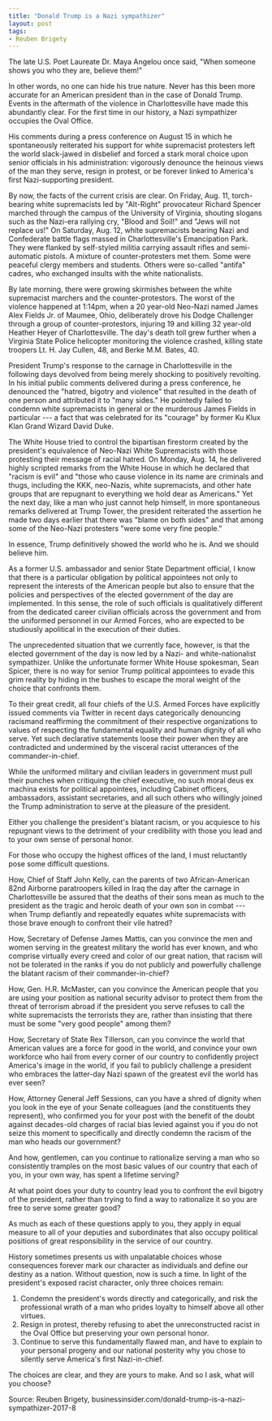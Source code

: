 ```yaml
---
title: "Donald Trump is a Nazi sympathizer"
layout: post
tags:
- Reuben Brigety
---
```


The late U.S. Poet Laureate Dr. Maya Angelou once said, "When someone shows you who they are, believe them!"

In other words, no one can hide his true nature. Never has this been more accurate for an American president than in the case of Donald Trump. Events in the aftermath of the violence in Charlottesville have made this abundantly clear. For the first time in our history, a Nazi sympathizer occupies the Oval Office.

His comments during a press conference on August 15 in which he spontaneously reiterated his support for white supremacist protesters left the world slack-jawed in disbelief and forced a stark moral choice upon senior officials in his administration: vigorously denounce the heinous views of the man they serve, resign in protest, or be forever linked to America's first Nazi-supporting president.

By now, the facts of the current crisis are clear. On Friday, Aug. 11, torch-bearing white supremacists led by "Alt-Right" provocateur Richard Spencer marched through the campus of the University of Virginia, shouting slogans such as the Nazi-era rallying cry, "Blood and Soil!" and "Jews will not replace us!" On Saturday, Aug. 12, white supremacists bearing Nazi and Confederate battle flags massed in Charlottesville's Emancipation Park. They were flanked by self-styled militia carrying assault rifles and semi-automatic pistols. A mixture of counter-protesters met them. Some were peaceful clergy members and students. Others were so-called "antifa" cadres, who exchanged insults with the white nationalists.

By late morning, there were growing skirmishes between the white supremacist marchers and the counter-protestors. The worst of the violence happened at 1:14pm, when a 20 year-old Neo-Nazi named James Alex Fields Jr. of Maumee, Ohio, deliberately drove his Dodge Challenger through a group of counter-protestors, injuring 19 and killing 32 year-old Heather Heyer of Charlottesville. The day's death toll grew further when a Virginia State Police helicopter monitoring the violence crashed, killing state troopers Lt. H. Jay Cullen, 48, and Berke M.M. Bates, 40.

President Trump's response to the carnage in Charlottesville in the following days devolved from being merely shocking to positively revolting. In his initial public comments delivered during a press conference, he denounced the "hatred, bigotry and violence" that resulted in the death of one person and attributed it to "many sides." He pointedly failed to condemn white supremacists in general or the murderous James Fields in particular --- a fact that was celebrated for its "courage" by former Ku Klux Klan Grand Wizard David Duke.

The White House tried to control the bipartisan firestorm created by the president's equivalence of Neo-Nazi White Supremacists with those protesting their message of racial hatred. On Monday, Aug. 14, he delivered highly scripted remarks from the White House in which he declared that "racism is evil" and "those who cause violence in its name are criminals and thugs, including the KKK, neo-Nazis, white supremacists, and other hate groups that are repugnant to everything we hold dear as Americans." Yet the next day, like a man who just cannot help himself, in more spontaneous remarks delivered at Trump Tower, the president reiterated the assertion he made two days earlier that there was "blame on both sides" and that among some of the Neo-Nazi protesters "were some very fine people."

In essence, Trump definitively showed the world who he is. And we should believe him.

As a former U.S. ambassador and senior State Department official, I know that there is a particular obligation by political appointees not only to represent the interests of the American people but also to ensure that the policies and perspectives of the elected government of the day are implemented. In this sense, the role of such officials is qualitatively different from the dedicated career civilian officials across the government and from the uniformed personnel in our Armed Forces, who are expected to be studiously apolitical in the execution of their duties.

The unprecedented situation that we currently face, however, is that the elected government of the day is now led by a Nazi- and white-nationalist sympathizer. Unlike the unfortunate former White House spokesman, Sean Spicer, there is no way for senior Trump political appointees to evade this grim reality by hiding in the bushes to escape the moral weight of the choice that confronts them.

To their great credit, all four chiefs of the U.S. Armed Forces have explicitly issued comments via Twitter in recent days categorically denouncing racismand reaffirming the commitment of their respective organizations to values of respecting the fundamental equality and human dignity of all who serve. Yet such declarative statements loose their power when they are contradicted and undermined by the visceral racist utterances of the commander-in-chief.

While the uniformed military and civilian leaders in government must pull their punches when critiquing the chief executive, no such moral deus ex machina exists for political appointees, including Cabinet officers, ambassadors, assistant secretaries, and all such others who willingly joined the Trump administration to serve at the pleasure of the president.

Either you challenge the president's blatant racism, or you acquiesce to his repugnant views to the detriment of your credibility with those you lead and to your own sense of personal honor.

For those who occupy the highest offices of the land, I must reluctantly pose some difficult questions.

How, Chief of Staff John Kelly, can the parents of two African-American 82nd Airborne paratroopers killed in Iraq the day after the carnage in Charlottesville be assured that the deaths of their sons mean as much to the president as the tragic and heroic death of your own son in combat --- when Trump defiantly and repeatedly equates white supremacists with those brave enough to confront their vile hatred?

How, Secretary of Defense James Mattis, can you convince the men and women serving in the greatest military the world has ever known, and who comprise virtually every creed and color of our great nation, that racism will not be tolerated in the ranks if you do not publicly and powerfully challenge the blatant racism of their commander-in-chief?

How, Gen. H.R. McMaster, can you convince the American people that you are using your position as national security advisor to protect them from the threat of terrorism abroad if the president you serve refuses to call the white supremacists the terrorists they are, rather than insisting that there must be some "very good people" among them?

How, Secretary of State Rex Tillerson, can you convince the world that American values are a force for good in the world, and convince your own workforce who hail from every corner of our country to confidently project America's image in the world, if you fail to publicly challenge a president who embraces the latter-day Nazi spawn of the greatest evil the world has ever seen?

How, Attorney General Jeff Sessions, can you have a shred of dignity when you look in the eye of your Senate colleagues (and the constituents they represent), who confirmed you for your post with the benefit of the doubt against decades-old charges of racial bias levied against you if you do not seize this moment to specifically and directly condemn the racism of the man who heads our government?

And how, gentlemen, can you continue to rationalize serving a man who so consistently tramples on the most basic values of our country that each of you, in your own way, has spent a lifetime serving?

At what point does your duty to country lead you to confront the evil bigotry of the president, rather than trying to find a way to rationalize it so you are free to serve some greater good?

As much as each of these questions apply to you, they apply in equal measure to all of your deputies and subordinates that also occupy political positions of great responsibility in the service of our country.

History sometimes presents us with unpalatable choices whose consequences forever mark our character as individuals and define our destiny as a nation. Without question, now is such a time. In light of the president's exposed racist character, only three choices remain:

1. Condemn the president's words directly and categorically, and risk the professional wrath of a man who prides loyalty to himself above all other virtues.
2. Resign in protest, thereby refusing to abet the unreconstructed racist in the Oval Office but preserving your own personal honor.
3. Continue to serve this fundamentally flawed man, and have to explain to your personal progeny and our national posterity why you chose to silently serve America's first Nazi-in-chief.

The choices are clear, and they are yours to make. And so I ask, what will you choose?

Source: Reuben Brigety, businessinsider.com/donald-trump-is-a-nazi-sympathizer-2017-8
